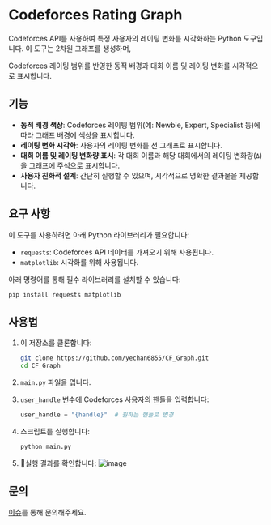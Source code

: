 # Codeforces Rating Graph

Codeforces API를 사용하여 특정 사용자의 레이팅 변화를 시각화하는 Python 도구입니다. 이 도구는 2차원 그래프를 생성하며,

Codeforces 레이팅 범위를 반영한 동적 배경과 대회 이름 및 레이팅 변화를 시각적으로 표시합니다.


## 기능

- **동적 배경 색상**: Codeforces 레이팅 범위(예: Newbie, Expert, Specialist 등)에 따라 그래프 배경에 색상을 표시합니다.
- **레이팅 변화 시각화**: 사용자의 레이팅 변화를 선 그래프로 표시합니다.
- **대회 이름 및 레이팅 변화량 표시**: 각 대회 이름과 해당 대회에서의 레이팅 변화량(`Δ`)을 그래프에 주석으로 표시합니다.
- **사용자 친화적 설계**: 간단히 실행할 수 있으며, 시각적으로 명확한 결과물을 제공합니다.


## 요구 사항

이 도구를 사용하려면 아래 Python 라이브러리가 필요합니다:

- `requests`: Codeforces API 데이터를 가져오기 위해 사용됩니다.
- `matplotlib`: 시각화를 위해 사용됩니다.

아래 명령어를 통해 필수 라이브러리를 설치할 수 있습니다:

```bash
pip install requests matplotlib
```


## 사용법

1. 이 저장소를 클론합니다:
   ```bash
   git clone https://github.com/yechan6855/CF_Graph.git
   cd CF_Graph
   ```

2. `main.py` 파일을 엽니다.

3. `user_handle` 변수에 Codeforces 사용자의 핸들을 입력합니다:
   ```python
   user_handle = "{handle}"  # 원하는 핸들로 변경
   ```

4. 스크립트를 실행합니다:
   ```bash
   python main.py
   ```

5. 실행 결과를 확인합니다:
![image](https://github.com/user-attachments/assets/e6755c50-5624-49f2-aafd-558a9bc1960c)

## 문의
[이슈](https://github.com/yechan6855/CF_Graph/issues)를 통해 문의해주세요.
